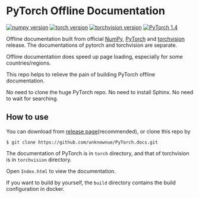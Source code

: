 # PyTorch Offline Documentation

[![numpy version](https://badgen.net/badge/NumPy%20version/v1.18.1/black?icon=dockbit)](https://github.com/numpy/numpy)
[![torch version](https://img.shields.io/badge/torch_version-v1.4.0-g.svg?logo=PyTorch)](https://github.com/pytorch/pytorch)
[![torchvision version](https://img.shields.io/badge/torchvision_version-v0.5.0-g.svg?logo=PyTorch)](https://github.com/pytorch/vision)
[![PyTorch 1.4](https://img.shields.io/badge/PyTorch_1.4-Release_Note-blue.svg?logo=PyTorch)](https://pytorch.org/blog/pytorch-1-dot-4-released-and-domain-libraries-updated/)

Offline documentation built from official [NumPy](https://github.com/numpy/numpy.git), [PyTorch](https://github.com/pytorch/pytorch.git) and [torchvision](https://github.com/pytorch/vision.git) release. The documentations of pytorch and torchvision are separate.

Offline documentation does speed up page loading, especially for some countries/regions.

This repo helps to relieve the pain of building PyTorch offline documentation.

No need to clone the huge PyTorch repo. No need to install Sphinx. No need to wait for searching.

## How to use

You can download from [release page](https://github.com/unknownue/docs.PyTorch/releases)(recommended), or clone this repo by

```shell
$ git clone https://github.com/unknownue/PyTorch.docs.git
```

The documentation of PyTorch is in `torch` directory, and that of torchvision is in `torchvision` directory. 

Open `Index.html` to view the documentation.

If you want to build by yourself, the `build` directory contains the build configuration in docker.